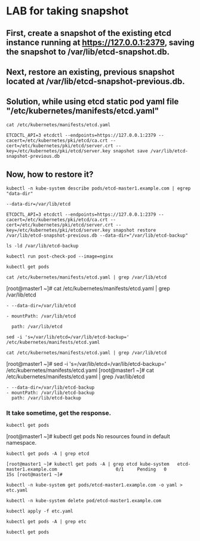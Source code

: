 # LAB for taking snapshot

##  First, create a snapshot of the existing etcd instance running at https://127.0.0.1:2379, saving the snapshot to /var/lib/etcd-snapshot.db.
## Next, restore an existing, previous snapshot located at /var/lib/etcd-snapshot-previous.db.

## Solution, while using etcd static pod yaml file "/etc/kubernetes/manifests/etcd.yaml"

```
cat /etc/kubernetes/manifests/etcd.yaml 
```
```
ETCDCTL_API=3 etcdctl --endpoints=https://127.0.0.1:2379 --cacert=/etc/kubernetes/pki/etcd/ca.crt --cert=/etc/kubernetes/pki/etcd/server.crt --key=/etc/kubernetes/pki/etcd/server.key snapshot save /var/lib/etcd-snapshot-previous.db
```

## Now, how to restore it?
```
kubectl -n kube-system describe pods/etcd-master1.example.com | egrep "data-dir"
```
``
--data-dir=/var/lib/etcd
``

```
ETCDCTL_API=3 etcdctl --endpoints=https://127.0.0.1:2379 --cacert=/etc/kubernetes/pki/etcd/ca.crt --cert=/etc/kubernetes/pki/etcd/server.crt --key=/etc/kubernetes/pki/etcd/server.key snapshot restore /var/lib/etcd-snapshot-previous.db --data-dir="/var/lib/etcd-backup"
```
```
ls -ld /var/lib/etcd-backup
```
```
kubectl run post-check-pod --image=nginx
```
```
kubectl get pods
```
```
cat /etc/kubernetes/manifests/etcd.yaml | grep /var/lib/etcd
```

[root@master1 ~]# cat /etc/kubernetes/manifests/etcd.yaml | grep /var/lib/etcd

    - --data-dir=/var/lib/etcd

    - mountPath: /var/lib/etcd
    
      path: /var/lib/etcd

```
sed -i 's=/var/lib/etcd=/var/lib/etcd-backup=' /etc/kubernetes/manifests/etcd.yaml 
```
```
cat /etc/kubernetes/manifests/etcd.yaml | grep /var/lib/etcd
```

[root@master1 ~]# sed -i 's=/var/lib/etcd=/var/lib/etcd-backup=' /etc/kubernetes/manifests/etcd.yaml 
[root@master1 ~]# cat /etc/kubernetes/manifests/etcd.yaml | grep /var/lib/etcd

    - --data-dir=/var/lib/etcd-backup
    - mountPath: /var/lib/etcd-backup
      path: /var/lib/etcd-backup

### It take sometime, get the response. 
```
kubectl get pods
```

[root@master1 ~]# kubectl get pods
No resources found in default namespace.

```
kubectl get pods -A | grep etcd
```
``
[root@master1 ~]# kubectl get pods -A | grep etcd
kube-system   etcd-master1.example.com                      0/1     Pending   0              15s
[root@master1 ~]# 
``
```
kubectl -n kube-system get pods/etcd-master1.example.com -o yaml > etc.yaml
```
```
kubectl -n kube-system delete pod/etcd-master1.example.com 
```
```
kubectl apply -f etc.yaml
```
```
kubectl get pods -A | grep etc
```
```
kubectl get pods
```


